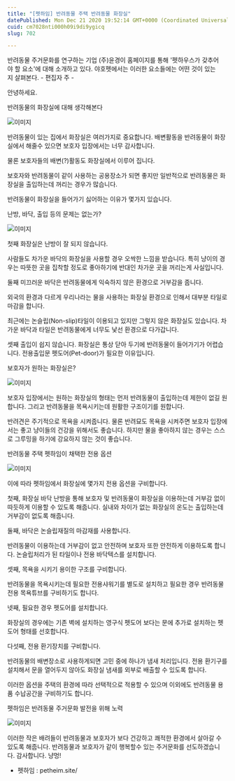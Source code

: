 ```yaml
---
title: "[펫하임] 반려동물 주택 반려동물 화장실"
datePublished: Mon Dec 21 2020 19:52:14 GMT+0000 (Coordinated Universal Time)
cuid: cm7028nti000h09i9di9ygicq
slug: 702

---
```



반려동물 주거문화를 연구하는 기업 (주)윤경이 홈페이지를 통해 '펫하우스가 갖추어야 할 요소'에 대해 소개하고 있다. 야호펫에서는 이러한 요소들에는 어떤 것이 있는지 살펴본다. - 편집자 주 -

안녕하세요.

반려동물의 화장실에 대해 생각해본다

![이미지](https://cdn.hashnode.com/res/hashnode/image/upload/v1739252839686/32e836d6-f3f5-4634-ad85-8bc96eabc7ce.jpeg)

반려동물이 있는 집에서 화장실은 여러가지로 중요합니다. 배변활동을 반려동물이 화장실에서 해줄수 있으면 보호자 입장에서는 너무 감사합니다.

물론 보호자들의 배변(?)활동도 화장실에서 이루어 집니다.

보호자와 반려동물이 같이 사용하는 공용장소가 되면 좋지만 일반적으로 반려동물은 화장실을 출입하는데 꺼리는 경우가 많습니다.

반려동물이 화장실을 들어가기 싫어하는 이유가 몇가지 있습니다.

난방, 바닥, 출입 등의 문제는 없는가?

![이미지](https://cdn.hashnode.com/res/hashnode/image/upload/v1739252841488/c04e7e77-6ba1-4cee-90b6-41341aa5b8fc.jpeg)

첫째 화장실은 난방이 잘 되지 않습니다.

사람들도 차가운 바닥의 화장실을 사용할 경우 오싹한 느낌을 받습니다. 특히 냥이의 경우는 따뜻한 곳을 집착할 정도로 좋아하기에 반대인 차가운 곳을 꺼리는게 사실입니다.

둘째 미끄러운 바닥은 반려동물에게 익숙하지 않은 환경으로 거부감을 줍니다.

외국의 환경과 다르게 우리나라는 물을 사용하는 화장실 환경으로 인해서 대부분 타일로 마감을 합니다.

최근에는 논슬립(Non-slip)타일이 이용되고 있지만 그렇지 않은 화장실도 있습니다. 차가운 바닥과 타일은 반려동물에게 너무도 낯선 환경으로 다가갑니다.

셋째 출입이 쉽지 않습니다. 화장실은 통상 닫아 두기에 반려동물이 들어가기가 어렵습니다. 전용출입문 펫도어(Pet-door)가 필요한 이유입니다.

보호자가 원하는 화장실은?

![이미지](https://cdn.hashnode.com/res/hashnode/image/upload/v1739252843992/049c7736-55f6-452a-b13e-6ff40df5b8e8.jpeg)

보호자 입장에서는 원하는 화장실의 형태는 먼저 반려동물이 출입하는데 제한이 없길 원합니다. 그리고 반려동물을 목욕시키는데 원활한 구조이기를 원합니다.

반려견은 주기적으로 목욕을 시켜줍니다. 물론 반려묘도 목욕을 시켜주면 보호자 입장에서는 좋고 냥이들의 건강을 위해서도 좋습니다. 하지만 물을 좋아하지 않는 경우는 스스로 그루밍을 하기에 강요하지 않는 것이 좋습니다.

반려동물 주택 펫하임이 채택한 전용 옵션

![이미지](https://cdn.hashnode.com/res/hashnode/image/upload/v1739252846182/d802e1a3-0c7d-491e-b249-b1a5e21b6308.jpeg)

이에 따라 펫하임에서 화장실에 몇가지 전용 옵션을 구비합니다.

첫째, 화장실 바닥 난방을 통해 보호자 및 반려동물이 화장실을 이용하는데 거부감 없이 따듯하게 이용할 수 있도록 해줍니다. 실내와 차이가 없는 화장실의 온도는 출입하는데 거부감이 없도록 해줍니다.

둘째, 바닥은 논슬립재질의 마감재를 사용합니다.

반려동물이 이용하는데 거부감이 없고 안전하며 보호자 또한 안전하게 이용하도록 합니다. 논슬립처리가 된 타일이나 전용 바닥텍스를 설치합니다.

셋째, 목욕을 시키기 용이한 구조를 구비합니다.

반려동물을 목욕시키는데 필요한 전용샤워기를 별도로 설치하고 필요한 경우 반려동물 전용 목욕튜브를 구비하기도 합니다.

넷째, 필요한 경우 펫도어를 설치합니다.

화장실의 경우에는 기존 벽에 설치하는 영구식 펫도어 보다는 문에 추가로 설치하는 펫도어 형태를 선호합니다.

다섯째, 전용 환기장치를 구비합니다.

반려동물의 배변장소로 사용하게되면 고민 중에 하나가 냄새 처리입니다. 전용 환기구를 설치해서 문을 열어두지 않아도 화장실 냄새를 외부로 배출할 수 있도록 합니다.

이러한 옵션을 주택의 환경에 따라 선택적으로 적용할 수 있으며 이외에도 반려동물 용품 수납공간을 구비하기도 합니다.

펫하임은 반려동물 주거문화 발전을 위해 노력

![이미지](https://cdn.hashnode.com/res/hashnode/image/upload/v1739252848033/fba98e41-b7e3-42be-b300-44ff4338b23b.jpeg)

이러한 작은 배려들이 반려동물과 보호자가 보다 건강하고 쾌적한 환경에서 살아갈 수 있도록 해줍니다. 반려동물과 보호자가 같이 행복할수 있는 주거문화를 선도하겠습니다. 감사합니다. 냥멍!

- 펫하임 : petheim.site/